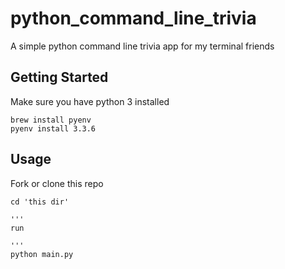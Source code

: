 # python_command_line_trivia


A simple python command line trivia app for my terminal friends

## Getting Started

Make sure you have python 3 installed

```
brew install pyenv
pyenv install 3.3.6
```

## Usage

Fork or clone this repo 


```
cd 'this dir'

'''
run

'''
python main.py

```
